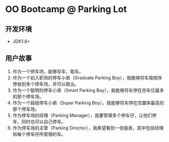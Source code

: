 # OO Bootcamp @ Parking Lot

## 开发环境
 - JDK1.8+


## 用户故事
1. 作为一个停车场，能够存车、取车。
2. 作为一个初入职场的停车小弟（Graduate Parking Boy），我能够将车按顺序停放到多个停车场，并可以取出。
3. 作为一个聪明的停车小弟（Smart Parking Boy），我能够将车停在空车位最多的那个停车场。
4. 作为一个超级停车小弟（Super Parking Boy），我能够将车停在空置率最高的那个停车场。
5. 作为停车场的经理（Parking Manager），我要管理多个停车仔，让他们停车，同时也可以自己停车。
6. 作为停车场的主管（Parking Director），我希望看到一张报表，其中包括经理和每个停车仔所管理的车。
